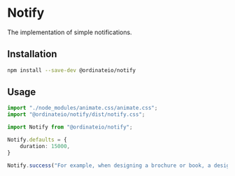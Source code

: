 # Notify

The implementation of simple notifications.

## Installation
```sh
npm install --save-dev @ordinateio/notify
```

## Usage
```ts
import "./node_modules/animate.css/animate.css";
import "@ordinateio/notify/dist/notify.css";

import Notify from "@ordinateio/notify";

Notify.defaults = {
    duration: 15000,
}

Notify.success("For example, when designing a brochure or book, a designer ...");
```
